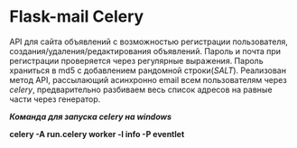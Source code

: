 # Flask-mail Celery

API для сайта объявлений с возможностью регистрации пользователя, создания/удаления/редактирования объявлений. 
Пароль и почта при регистрации проверяется через регулярные выражения. Пароль храниться в md5 с добавлением рандомной строки(_SALT_). 
Реализован метод API, рассылающий асинхронно email всем пользователям через *celery*, предварительно разбиваем весь список адресов
на равные части через генератор.

***Команда для запуска celery на windows***

**celery -A run.celery worker -l info -P eventlet**
